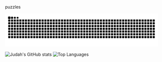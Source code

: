 puzzles

![Snake animation](https://github.com/jubeju555/jubeju555/blob/output/github-contribution-grid-snake.svg)

![Judah's GitHub stats](https://github-readme-stats.vercel.app/api?username=jubeju555&show_icons=true&theme=tokyonight)          ![Top Languages](https://github-readme-stats.vercel.app/api/top-langs/?username=jubeju555&layout=compact&theme=tokyonight)

